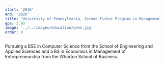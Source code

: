 ```yaml
---
start: '2016'
end: '2020'
title: 'University of Pennsylvania, Jerome Fisher Program in Management and Technology (M&T)'
gpa: 3.93
image: '../../images/education/penn.jpg'
order: 0
---
```


Pursuing a BSE in Computer Science from the School of Engineering and Applied Sciences and a BS in Economics in Management of Entrepreneurship from the Wharton School of Business.
